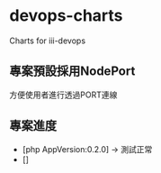 # devops-charts
Charts for iii-devops


## 專案預設採用NodePort
方便使用者進行透過PORT連線


## 專案進度
* [php AppVersion:0.2.0] -> 測試正常
* []
